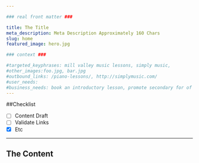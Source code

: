 ```yaml
---

### real front matter ###

title: The Title
meta_description: Meta Description Approximately 160 Chars
slug: home
featured_image: hero.jpg

### context ###

#targeted_keyphrases: mill valley music lessons, simply music,
#other_images:foo.jpg, bar.jpg
#outbound_links: /piano-lessons/, http://simplymusic.com/
#user_needs:
#business_needs: book an introductory lesson, promote secondary for of contact, connect to visitor, create trust
---
```

##Checklist

- [ ] Content Draft
- [ ] Validate Links
- [x] Etc

---

## The Content
